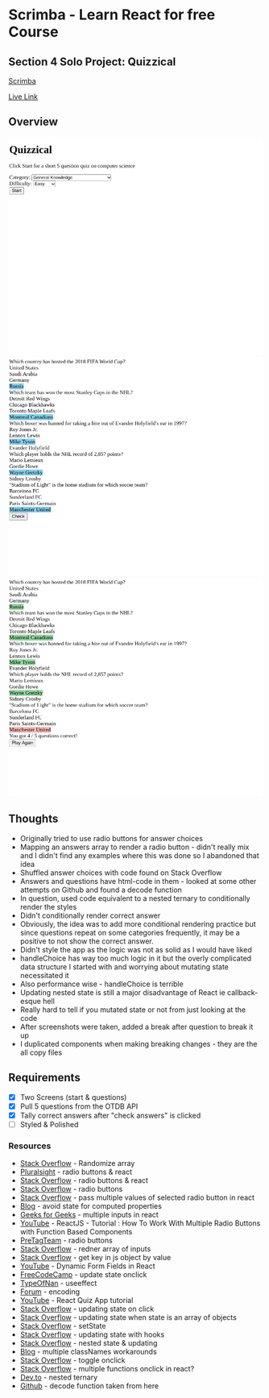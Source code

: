 # Scrimba - Learn React for free Course

## Section 4 Solo Project: Quizzical

[Scrimba](https://scrimba.com/learn/learnreact/section-4-solo-project-co24f49bea8aace7c174082c8)

[Live Link](https://jdegand.github.io/scrimba-quizzical)

## Overview

![Homepage](screenshots/quizzical-homepage.png)
![Selection](screenshots/quizzical-selection.png)
![Scoring](screenshots/quizzical-scoring.png)

## Thoughts

- Originally tried to use radio buttons for answer choices
- Mapping an answers array to render a radio button - didn't really mix and I didn't find any examples where this was done so I abandoned that idea
- Shuffled answer choices with code found on Stack Overflow
- Answers and questions have html-code in them - looked at some other attempts on Github and found a decode function
- In question, used code equivalent to a nested ternary to conditionally render the styles
- Didn't conditionally render correct answer
- Obviously, the idea was to add more conditional rendering practice but since questions repeat on some categories frequently, it may be a positive to not show the correct answer.
- Didn't style the app as the logic was not as solid as I would have liked
- handleChoice has way too much logic in it but the overly complicated data structure I started with and worrying about mutating state necessitated it
- Also performance wise - handleChoice is terrible
- Updating nested state is still a major disadvantage of React ie callback-esque hell
- Really hard to tell if you mutated state or not from just looking at the code
- After screenshots were taken,  added a break after question to break it up
- I duplicated components when making breaking changes - they are the all copy files

## Requirements

- [x] Two Screens (start & questions)
- [x] Pull 5 questions from the OTDB API
- [x] Tally correct answers after "check answers" is clicked
- [ ] Styled & Polished

### Resources

- [Stack Overflow](https://stackoverflow.com/questions/2450954/how-to-randomize-shuffle-a-javascript-array) - Randomize array
- [Pluralsight](https://www.pluralsight.com/guides/how-to-use-radio-buttons-in-reactjs) - radio buttons & react
- [Stack Overflow](https://stackoverflow.com/questions/27784212/how-to-use-radio-buttons-in-reactjs) - radio buttons & react
- [Stack Overflow](https://stackoverflow.com/questions/48014390/how-to-handle-multiple-radio-button-groups-in-one-component-in-reactjs) - radio buttons
- [Stack Overflow](https://stackoverflow.com/questions/53051065/how-to-pass-multiple-values-of-selected-radio-button-in-react-js) - pass multiple values of selected radio button in react
- [Blog](https://prateeksurana.me/blog/why-you-should-avoid-using-state-for-computed-properties/) - avoid state for computed properties
- [Geeks for Geeks](https://www.geeksforgeeks.org/how-to-handle-multiple-input-field-in-react-form-with-a-single-function/) - multiple inputs in react
- [YouTube](https://www.youtube.com/watch?v=zdhcxmugQYc) - ReactJS - Tutorial : How To Work With Multiple Radio Buttons with Function Based Components
- [PreTagTeam](https://pretagteam.com/question/setting-values-from-radio-buttons-generated-with-map-in-react-js) - radio buttons
- [Stack Overflow](https://stackoverflow.com/questions/34321128/render-array-of-inputs-in-react) - redner array of inputs
- [Stack Overflow](https://stackoverflow.com/questions/9907419/how-to-get-a-key-in-a-javascript-object-by-its-value) - get key in js object by value
- [YouTube](https://www.youtube.com/watch?v=zgKH12s_95A) - Dynamic Form Fields in React
- [FreeCodeCamp](https://www.freecodecamp.org/news/updating-state-from-child-component-onclick/) - update state onclick
- [TypeOfNan](https://typeofnan.dev/how-to-prevent-useeffect-from-running-on-mount-in-react/) - useeffect
- [Forum](https://forums.pixeltailgames.com/t/encoding-issues-in-questions-answers/34751/2) - encoding
- [YouTube](https://www.youtube.com/watch?v=ETNv7en7DBU) - React Quiz App tutorial
- [Stack Overflow](https://stackoverflow.com/questions/37828867/react-update-state-on-click) - updating state on click
- [Stack Overflow](https://stackoverflow.com/questions/37662708/react-updating-state-when-state-is-an-array-of-objects) - updating state when state is an array of objects
- [Stack Overflow](https://stackoverflow.com/questions/29537299/react-how-to-update-state-item1-in-state-using-setstate) - setState
- [Stack Overflow](https://stackoverflow.com/questions/55987953/how-do-i-update-states-onchange-in-an-array-of-object-in-react-hooks) - updating state with hooks
- [Stack Overflow](https://stackoverflow.com/questions/43040721/how-to-update-nested-state-properties-in-react) - nested state & updating
- [Blog](https://nikitahl.com/how-to-assign-multiple-classes-in-react/) - multiple classNames workarounds
- [Stack Overflow](https://stackoverflow.com/questions/42630473/react-toggle-class-onclick) - toggle onclick
- [Stack Overflow](https://stackoverflow.com/questions/26069238/call-multiple-functions-onclick-reactjs) - multiple functions onclick in react?
- [Dev.to](https://dev.to/samba_code/nested-ternary-statements-in-react-jsx-35kp) - nested ternary
- [Github](https://github.com/santivdt/quizzical/blob/2d90b75943bc180b620eec874ad1661803353a0b/utils/helpers.js#L1) - decode function taken from here

